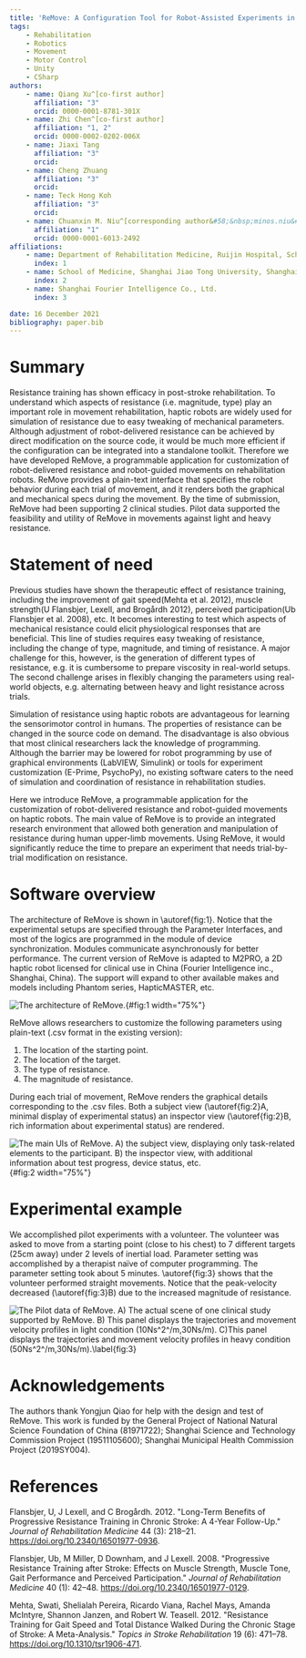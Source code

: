```yaml
---
title: 'ReMove: A Configuration Tool for Robot-Assisted Experiments in Rehabilitation'
tags:
    - Rehabilitation
    - Robotics
    - Movement
    - Motor Control
    - Unity
    - CSharp
authors:
    - name: Qiang Xu^[co-first author]
      affiliation: "3"
      orcid: 0000-0001-8781-301X
    - name: Zhi Chen^[co-first author]
      affiliation: "1, 2"
      orcid: 0000-0002-0202-006X
    - name: Jiaxi Tang
      affiliation: "3"
      orcid:
    - name: Cheng Zhuang
      affiliation: "3"
      orcid:
    - name: Teck Hong Koh
      affiliation: "3"
      orcid:
    - name: Chuanxin M. Niu^[corresponding author&#58;&nbsp;minos.niu&#64;gmail.com]
      affiliation: "1"
      orcid: 0000-0001-6013-2492
affiliations:
    - name: Department of Rehabilitation Medicine, Ruijin Hospital, School of Medicine, Shanghai Jiao Tong University, Shanghai, China.
      index: 1
    - name: School of Medicine, Shanghai Jiao Tong University, Shanghai, China.
      index: 2
    - name: Shanghai Fourier Intelligence Co., Ltd.
      index: 3

date: 16 December 2021
bibliography: paper.bib
---
```


# Summary

Resistance training has shown efficacy in post-stroke rehabilitation. To understand which aspects of resistance (i.e. magnitude, type) play an important role in movement rehabilitation, haptic robots are widely used for simulation of resistance due to easy tweaking of mechanical parameters. Although adjustment of robot-delivered resistance can be achieved by direct modification on the source code, it would be much more efficient if the configuration can be integrated into a standalone toolkit. Therefore we have developed ReMove, a programmable application for customization of robot-delivered resistance and robot-guided movements on rehabilitation robots. ReMove provides a plain-text interface that specifies the robot behavior during each trial of movement, and it renders both the graphical and mechanical specs during the movement. By the time of submission, ReMove had been supporting 2 clinical studies. Pilot data supported the feasibility and utility of ReMove in movements against light and heavy resistance.

# Statement of need

Previous studies have shown the therapeutic effect of resistance training, including the improvement of gait speed(Mehta et al. 2012), muscle strength(U Flansbjer, Lexell, and Brogårdh 2012), perceived participation(Ub Flansbjer et al. 2008), etc. It becomes interesting to test which aspects of mechanical resistance could elicit physiological responses that are beneficial. This line of studies requires easy tweaking of resistance, including the change of type, magnitude, and timing of resistance. A major challenge for this, however,  is the generation of different types of resistance, e.g. it is cumbersome to prepare viscosity in real-world setups. The second challenge arises in flexibly changing the parameters using real-world objects, e.g. alternating between heavy and light resistance across trials.

Simulation of resistance using haptic robots are advantageous for learning the sensorimotor control in humans. The properties of resistance can be changed in the source code on demand. The disadvantage is also obvious that most clinical researchers lack the knowledge of programming. Although the barrier may be lowered for robot programming by use of graphical environments (LabVIEW, Simulink) or tools for experiment customization (E-Prime, PsychoPy), no existing software caters to the need of simulation and coordination of resistance in rehabilitation studies.

Here we introduce ReMove, a programmable application for the customization of robot-delivered resistance and robot-guided movements on haptic robots. The main value of ReMove is to provide an integrated research environment that allowed both generation and manipulation of resistance during human upper-limb movements. Using ReMove, it would significantly reduce the time to prepare an experiment that needs trial-by-trial modification on resistance.

# Software overview

The architecture of ReMove is shown in \autoref{fig:1}. Notice that the experimental setups are specified through the Parameter Interfaces, and most of the logics are programmed in the module of device synchronization. Modules communicate asynchronously for better performance. The current version of ReMove is adapted to M2PRO, a 2D haptic robot licensed for clinical use in China (Fourier Intelligence inc., Shanghai, China). The support will expand to other available makes and models including Phantom series, HapticMASTER, etc.

![The architecture of ReMove.](Fig_1.png){#fig:1 width="75%"}

ReMove allows researchers to customize the following parameters using plain-text (.csv format in the existing version):

1. The location of the starting point.
2. The location of the target.
3. The type of resistance.
4. The magnitude of resistance.

During each trial of movement, ReMove renders the graphical details corresponding to the .csv files. Both a subject view (\autoref{fig:2}A, minimal display of experimental status) an inspector view (\autoref{fig:2}B, rich information about experimental status) are rendered.

![The main UIs of ReMove. A) the subject view, displaying only task-related elements to the participant. B) the inspector view, with additional information about test progress, device status, etc.](./Fig_2.png){#fig:2 width="75%"}

# Experimental example

We accomplished pilot experiments with a volunteer. The volunteer was asked to move from a starting point (close to his chest) to 7 different targets (25cm away) under 2 levels of inertial load. Parameter setting was accomplished by a therapist naïve of computer programming. The parameter setting took about 5 minutes. \autoref{fig:3} shows that the volunteer performed straight movements. Notice that the peak-velocity decreased (\autoref{fig:3}B) due to the increased magnitude of resistance.

![The Pilot data of ReMove. A) The actual scene of one clinical study supported by ReMove. B) This panel displays the trajectories and movement velocity profiles in light condition (10Ns^2^/m,30Ns/m). C)This panel displays the trajectories and movement velocity profiles in heavy condition (50Ns^2^/m,30Ns/m).\label{fig:3}](./Fig_3.png)

# Acknowledgements

The authors thank Yongjun Qiao for help with the design and test of ReMove. This work is funded by the General Project of National Natural Science Foundation of China (81971722); Shanghai Science and Technology Commission Project (19511105600); Shanghai Municipal Health Commission Project (2019SY004).

# References

Flansbjer, U, J Lexell, and C Brogårdh. 2012. &quot;Long-Term Benefits of Progressive Resistance Training in Chronic Stroke: A 4-Year Follow-Up.&quot; _Journal of Rehabilitation Medicine_ 44 (3): 218–21. <https://doi.org/10.2340/16501977-0936>.

Flansbjer, Ub, M Miller, D Downham, and J Lexell. 2008. &quot;Progressive Resistance Training after Stroke: Effects on Muscle Strength, Muscle Tone, Gait Performance and Perceived Participation.&quot; _Journal of Rehabilitation Medicine_ 40 (1): 42–48. <https://doi.org/10.2340/16501977-0129>.

Mehta, Swati, Shelialah Pereira, Ricardo Viana, Rachel Mays, Amanda McIntyre, Shannon Janzen, and Robert W. Teasell. 2012. &quot;Resistance Training for Gait Speed and Total Distance Walked During the Chronic Stage of Stroke: A Meta-Analysis.&quot; _Topics in Stroke Rehabilitation_ 19 (6): 471–78. <https://doi.org/10.1310/tsr1906-471>.
